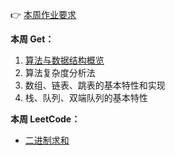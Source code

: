 👉 [本周作业要求](./homework.md)

**本周 Get：**
1. [算法与数据结构概览](./algorithm.md)
2. 算法复杂度分析法
3. 数组、链表、跳表的基本特性和实现
4. 栈、队列、双端队列的基本特性

**本周 LeetCode：**

- [二进制求和](./leetcode/add-binary.md)
